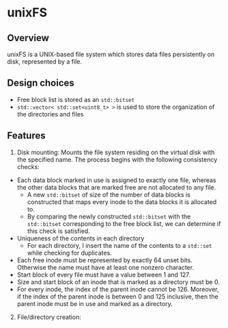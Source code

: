 # unixFS

## Overview

unixFS is a UNIX-based file system which stores data files persistently on disk, represented by a file. 

## Design choices
* Free block list is stored as an `std::bitset`
* `std::vector< std::set<uint8_t> >` is used to store the organization of the directories and files

## Features
1. Disk mounting: Mounts the file system residing on the virtual disk with the specified name. The process begins with the following consistency checks:
  * Each data block marked in use is assigned to exactly one file, whereas the other data blocks that are marked free are not allocated to any file.
    * A new `std::bitset` of size of the number of data blocks is constructed that maps every inode to the data blocks it is allocated to.
    * By comparing the newly constructed `std::bitset` with the `std::bitset` corresponding to the free block list, we can determine if this check is satisfied.
  * Uniqueness of the contents in each directory
    * For each directory, I insert the name of the contents to a `std::set` while checking for duplicates.
  * Each free inode must be represented by exactly 64 unset bits. Otherwise the name must have at least one nonzero character.
  * Start block of every file must have a value between 1 and 127.
  * Size and start block of an inode that is marked as a directory must be 0.
  * For every inode, the index of the parent inode cannot be 126. Moreover, if the index of the parent inode is between 0 and 125 inclusive, then the parent inode must be in use and marked as a directory.

2. File/directory creation: 
